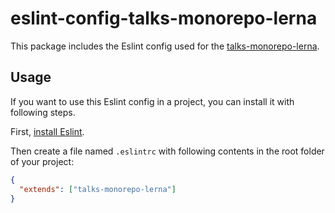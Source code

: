 # eslint-config-talks-monorepo-lerna

This package includes the Eslint config used for the [talks-monorepo-lerna](https://github.com/dnepro/talks-monorepo-lerna).

## Usage

If you want to use this Eslint config in a project, you can install it with following steps.

First, [install Eslint](https://babeljs.io/docs/setup/).

Then create a file named `.eslintrc` with following contents in the root folder of your project:

```json
{
  "extends": ["talks-monorepo-lerna"]
}
```

